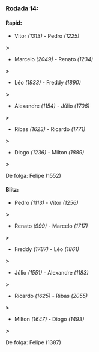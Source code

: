 ### Rodada 14:

#### Rapid:

* Vitor *(1313)*     -     Pedro *(1225)*

 **>** 
* Marcelo *(2049)*     -     Renato *(1234)*

 **>** 
* Léo *(1933)*     -     Freddy *(1890)*

 **>** 
* Alexandre *(1154)*     -     Júlio *(1706)*

 **>** 
* Ribas *(1623)*     -     Ricardo *(1771)*

 **>** 
* Diogo *(1236)*     -     Milton *(1889)*

 **>** 

De folga: Felipe (1552)

#### Blitz:

* Pedro *(1113)*     -     Vitor *(1256)*

 **>** 
* Renato *(999)*     -     Marcelo *(1717)*

 **>** 
* Freddy *(1787)*     -     Léo *(1861)*

 **>** 
* Júlio *(1551)*     -     Alexandre *(1183)*

 **>** 
* Ricardo *(1625)*     -     Ribas *(2055)*

 **>** 
* Milton *(1647)*     -     Diogo *(1493)*

 **>** 

De folga: Felipe (1387)

